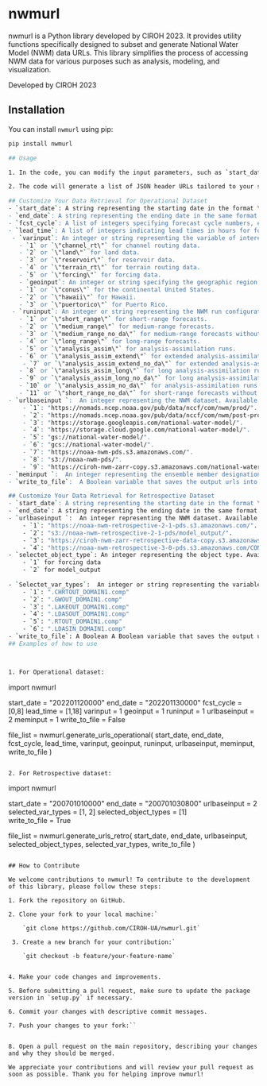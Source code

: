 
# nwmurl

nwmurl is a Python library developed by CIROH 2023. It provides utility functions specifically designed to subset and generate National Water Model (NWM) data URLs. This library simplifies the process of accessing NWM data for various purposes such as analysis, modeling, and visualization.

Developed by CIROH 2023

## Installation

You can install `nwmurl` using pip:

```bash
pip install nwmurl

## Usage

1. In the code, you can modify the input parameters, such as `start_date`, `end_date`, `fcst_cycle`, `lead_time`, `varinput`, `geoinput`, and `runinput`, to customize the NWM data retrieval.

2. The code will generate a list of JSON header URLs tailored to your specified parameters using the `generate_urls` function.

## Customize Your Data Retrieval for Operational Dataset
- `start_date`: A string representing the starting date in the format \"YYYYMMDDHHMM".
- `end_date`: A string representing the ending date in the same format.
- `fcst_cycle`: A list of integers specifying forecast cycle numbers, e.g., `[0, 1, 2, 3, 4]`. These cycles represent specific points in time for which URLs will be generated.
- `lead_time`: A list of integers indicating lead times in hours for forecasts. It determines the time ahead of the forecast start, e.g., `[1, 2, 3, 4]`.
 - `varinput`: An integer or string representing the variable of interest within the NWM data. Available options include:
   - `1` or `\"channel_rt\"` for channel routing data.
   - `2` or `\"land\"` for land data.
   - `3` or `\"reservoir\"` for reservoir data.
   - `4` or `\"terrain_rt\"` for terrain routing data.
   - `5` or `\"forcing\"` for forcing data.
   - `geoinput`: An integer or string specifying the geographic region of interest. Options include:
   - `1` or `\"conus\"` for the continental United States.
   - `2` or `\"hawaii\"` for Hawaii.
   - `3` or `\"puertorico\"` for Puerto Rico.
 - `runinput`: An integer or string representing the NWM run configuration. Available options include:
   - `1` or `\"short_range\"` for short-range forecasts.
   - `2` or `\"medium_range\"` for medium-range forecasts.
   - `3` or `\"medium_range_no_da\"` for medium-range forecasts without data assimilation.
   - `4` or `\"long_range\"` for long-range forecasts.
   - `5` or `\"analysis_assim\"` for analysis-assimilation runs.
   - `6` or `\"analysis_assim_extend\"` for extended analysis-assimilation runs.
    - `7` or `\"analysis_assim_extend_no_da\"` for extended analysis-assimilation runs without data assimilation.
   - `8` or `\"analysis_assim_long\"` for long analysis-assimilation runs.
   - `9` or `\"analysis_assim_long_no_da\"` for long analysis-assimilation runs without data assimilation.
   - `10` or `\"analysis_assim_no_da\"` for analysis-assimilation runs without data assimilation.
   - `11` or `\"short_range_no_da\"` for short-range forecasts without data assimilation.
- `urlbaseinput `:  An integer representing the NWM dataset. Available options include:
	- `1`: "https://nomads.ncep.noaa.gov/pub/data/nccf/com/nwm/prod/".
    - `2`: "https://nomads.ncep.noaa.gov/pub/data/nccf/com/nwm/post-processed/WMS/".
    - `3`: "https://storage.googleapis.com/national-water-model/".
    - `4`: "https://storage.cloud.google.com/national-water-model/".
    - `5`: "gs://national-water-model/".
    - `6`: "gcs://national-water-model/".
    - `7`: "https://noaa-nwm-pds.s3.amazonaws.com/".
    - `8`: "s3://noaa-nwm-pds/".
    - `9`: "https://ciroh-nwm-zarr-copy.s3.amazonaws.com/national-water-model/".
- `meminput `:  An integer representing the ensemble member designation ranging from 0 to 7
- `write_to_file`:  A Boolean variable that saves the output urls into a .txt file if set 'True'

## Customize Your Data Retrieval for Retrospective Dataset
- `start_date`: A string representing the starting date in the format \"YYYYMMDDHHMM".
- `end_date`: A string representing the ending date in the same format.
- `urlbaseinput `:  An integer representing the NWM dataset. Available options include:
	- `1`: "https://noaa-nwm-retrospective-2-1-pds.s3.amazonaws.com/".
    - `2`: "s3://noaa-nwm-retrospective-2-1-pds/model_output/".
    - `3`: "https://ciroh-nwm-zarr-retrospective-data-copy.s3.amazonaws.com/noaa-nwm-retrospective-2-1-zarr-pds/".
    - `4`: "https://noaa-nwm-retrospective-3-0-pds.s3.amazonaws.com/CONUS/netcdf/".
- `selectet_object_type`: An integer representing the object type. Available options include:
	- `1` for forcing data
	- `2` for model_output
 
- `Selectet_var_types`:  An integer or string representing the variable of interest within the NWM data. Available options include:
	- `1`: ".CHRTOUT_DOMAIN1.comp"
    - `2`: ".GWOUT_DOMAIN1.comp"
    - `3`: ".LAKEOUT_DOMAIN1.comp"
    - `4`: ".LDASOUT_DOMAIN1.comp"
    - `5`: ".RTOUT_DOMAIN1.comp"
    - `6`: ".LDASIN_DOMAIN1.comp"
- `write_to_file`: A Boolean A Boolean variable that saves the output urls into a .txt file if set `True`
## Examples of how to use 



1. For Operational dataset:
```
import nwmurl

start_date = "202201120000"
end_date   = "202201130000"
fcst_cycle = [0,8]
lead_time = [1,18]
varinput = 1
geoinput = 1
runinput = 1
urlbaseinput = 2
meminput = 1
write_to_file = False

file_list = nwmurl.generate_urls_operational(
    start_date, end_date, fcst_cycle,
    lead_time,
    varinput,
    geoinput,
    runinput,
    urlbaseinput,
    meminput,
    write_to_file
)
```

2. For Retrospective dataset:
```
import nwmurl

start_date = "200701010000"
end_date = "200701030800"
urlbaseinput = 2
selected_var_types = [1, 2]
selected_object_types = [1]  
write_to_file = True

file_list = nwmurl.generate_urls_retro(
    start_date,
    end_date,
    urlbaseinput,
    selected_object_types,
    selected_var_types,
    write_to_file
)
```

## How to Contribute

We welcome contributions to nwmurl! To contribute to the development of this library, please follow these steps:

1. Fork the repository on GitHub.

2. Clone your fork to your local machine:` 

	`git clone https://github.com/CIROH-UA/nwmurl.git`

 3. Create a new branch for your contribution:` 

	`git checkout -b feature/your-feature-name`


4. Make your code changes and improvements.

5. Before submitting a pull request, make sure to update the package version in `setup.py` if necessary.

6. Commit your changes with descriptive commit messages.

7. Push your changes to your fork:`` 


8. Open a pull request on the main repository, describing your changes and why they should be merged.

We appreciate your contributions and will review your pull request as soon as possible. Thank you for helping improve nwmurl!
